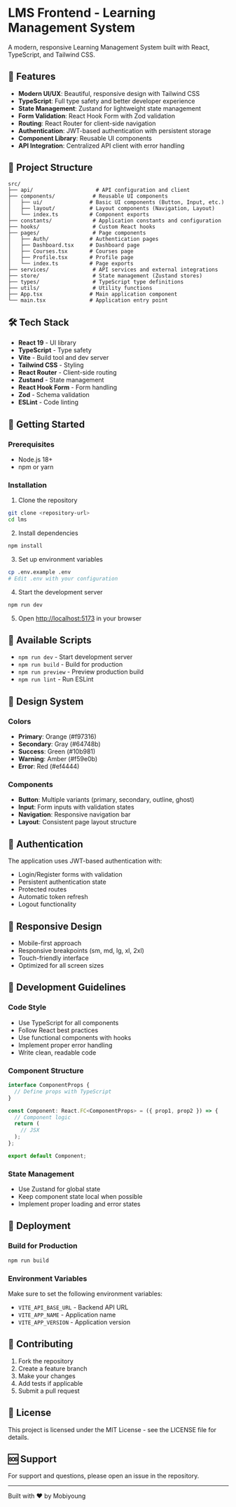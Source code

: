 # LMS Frontend - Learning Management System

A modern, responsive Learning Management System built with React, TypeScript, and Tailwind CSS.

## 🚀 Features

- **Modern UI/UX**: Beautiful, responsive design with Tailwind CSS
- **TypeScript**: Full type safety and better developer experience
- **State Management**: Zustand for lightweight state management
- **Form Validation**: React Hook Form with Zod validation
- **Routing**: React Router for client-side navigation
- **Authentication**: JWT-based authentication with persistent storage
- **Component Library**: Reusable UI components
- **API Integration**: Centralized API client with error handling

## 📁 Project Structure

```
src/
├── api/                    # API configuration and client
├── components/            # Reusable UI components
│   ├── ui/               # Basic UI components (Button, Input, etc.)
│   ├── layout/           # Layout components (Navigation, Layout)
│   └── index.ts          # Component exports
├── constants/             # Application constants and configuration
├── hooks/                 # Custom React hooks
├── pages/                 # Page components
│   ├── Auth/             # Authentication pages
│   ├── Dashboard.tsx     # Dashboard page
│   ├── Courses.tsx       # Courses page
│   ├── Profile.tsx       # Profile page
│   └── index.ts          # Page exports
├── services/              # API services and external integrations
├── store/                 # State management (Zustand stores)
├── types/                 # TypeScript type definitions
├── utils/                 # Utility functions
├── App.tsx               # Main application component
└── main.tsx              # Application entry point
```

## 🛠️ Tech Stack

- **React 19** - UI library
- **TypeScript** - Type safety
- **Vite** - Build tool and dev server
- **Tailwind CSS** - Styling
- **React Router** - Client-side routing
- **Zustand** - State management
- **React Hook Form** - Form handling
- **Zod** - Schema validation
- **ESLint** - Code linting

## 🚀 Getting Started

### Prerequisites

- Node.js 18+ 
- npm or yarn

### Installation

1. Clone the repository
```bash
git clone <repository-url>
cd lms
```

2. Install dependencies
```bash
npm install
```

3. Set up environment variables
```bash
cp .env.example .env
# Edit .env with your configuration
```

4. Start the development server
```bash
npm run dev
```

5. Open [http://localhost:5173](http://localhost:5173) in your browser

## 📝 Available Scripts

- `npm run dev` - Start development server
- `npm run build` - Build for production
- `npm run preview` - Preview production build
- `npm run lint` - Run ESLint

## 🎨 Design System

### Colors
- **Primary**: Orange (#f97316)
- **Secondary**: Gray (#64748b)
- **Success**: Green (#10b981)
- **Warning**: Amber (#f59e0b)
- **Error**: Red (#ef4444)

### Components
- **Button**: Multiple variants (primary, secondary, outline, ghost)
- **Input**: Form inputs with validation states
- **Navigation**: Responsive navigation bar
- **Layout**: Consistent page layout structure

## 🔐 Authentication

The application uses JWT-based authentication with:
- Login/Register forms with validation
- Persistent authentication state
- Protected routes
- Automatic token refresh
- Logout functionality

## 📱 Responsive Design

- Mobile-first approach
- Responsive breakpoints (sm, md, lg, xl, 2xl)
- Touch-friendly interface
- Optimized for all screen sizes

## 🧪 Development Guidelines

### Code Style
- Use TypeScript for all components
- Follow React best practices
- Use functional components with hooks
- Implement proper error handling
- Write clean, readable code

### Component Structure
```typescript
interface ComponentProps {
  // Define props with TypeScript
}

const Component: React.FC<ComponentProps> = ({ prop1, prop2 }) => {
  // Component logic
  return (
    // JSX
  );
};

export default Component;
```

### State Management
- Use Zustand for global state
- Keep component state local when possible
- Implement proper loading and error states

## 🚀 Deployment

### Build for Production
```bash
npm run build
```

### Environment Variables
Make sure to set the following environment variables:
- `VITE_API_BASE_URL` - Backend API URL
- `VITE_APP_NAME` - Application name
- `VITE_APP_VERSION` - Application version

## 🤝 Contributing

1. Fork the repository
2. Create a feature branch
3. Make your changes
4. Add tests if applicable
5. Submit a pull request

## 📄 License

This project is licensed under the MIT License - see the LICENSE file for details.

## 🆘 Support

For support and questions, please open an issue in the repository.

---

Built with ❤️ by Mobiyoung